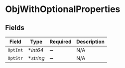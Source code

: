 # ObjWithOptionalProperties


## Fields

| Field              | Type               | Required           | Description        |
| ------------------ | ------------------ | ------------------ | ------------------ |
| `OptInt`           | **int64*           | :heavy_minus_sign: | N/A                |
| `OptStr`           | **string*          | :heavy_minus_sign: | N/A                |
